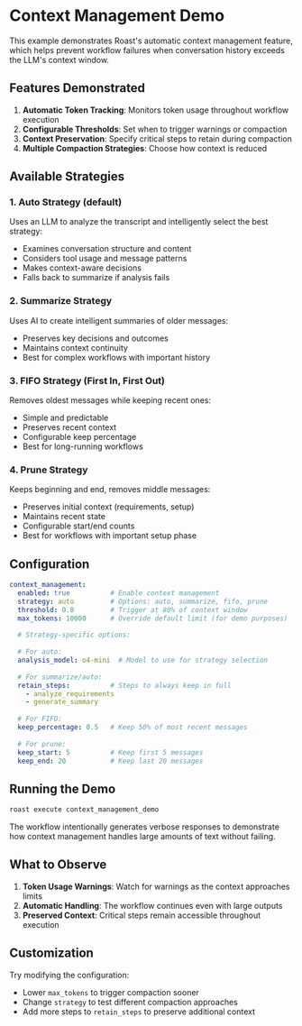 # Context Management Demo

This example demonstrates Roast's automatic context management feature, which helps prevent workflow failures when conversation history exceeds the LLM's context window.

## Features Demonstrated

1. **Automatic Token Tracking**: Monitors token usage throughout workflow execution
2. **Configurable Thresholds**: Set when to trigger warnings or compaction
3. **Context Preservation**: Specify critical steps to retain during compaction
4. **Multiple Compaction Strategies**: Choose how context is reduced

## Available Strategies

### 1. Auto Strategy (default)
Uses an LLM to analyze the transcript and intelligently select the best strategy:
- Examines conversation structure and content
- Considers tool usage and message patterns
- Makes context-aware decisions
- Falls back to summarize if analysis fails

### 2. Summarize Strategy
Uses AI to create intelligent summaries of older messages:
- Preserves key decisions and outcomes
- Maintains context continuity
- Best for complex workflows with important history

### 3. FIFO Strategy (First In, First Out)
Removes oldest messages while keeping recent ones:
- Simple and predictable
- Preserves recent context
- Configurable keep percentage
- Best for long-running workflows

### 4. Prune Strategy
Keeps beginning and end, removes middle messages:
- Preserves initial context (requirements, setup)
- Maintains recent state
- Configurable start/end counts
- Best for workflows with important setup phase

## Configuration

```yaml
context_management:
  enabled: true          # Enable context management
  strategy: auto         # Options: auto, summarize, fifo, prune
  threshold: 0.8         # Trigger at 80% of context window
  max_tokens: 10000      # Override default limit (for demo purposes)
  
  # Strategy-specific options:
  
  # For auto:
  analysis_model: o4-mini  # Model to use for strategy selection
  
  # For summarize/auto:
  retain_steps:          # Steps to always keep in full
    - analyze_requirements
    - generate_summary
    
  # For FIFO:
  keep_percentage: 0.5   # Keep 50% of most recent messages
  
  # For prune:
  keep_start: 5          # Keep first 5 messages
  keep_end: 20           # Keep last 20 messages
```

## Running the Demo

```bash
roast execute context_management_demo
```

The workflow intentionally generates verbose responses to demonstrate how context management handles large amounts of text without failing.

## What to Observe

1. **Token Usage Warnings**: Watch for warnings as the context approaches limits
2. **Automatic Handling**: The workflow continues even with large outputs
3. **Preserved Context**: Critical steps remain accessible throughout execution

## Customization

Try modifying the configuration:
- Lower `max_tokens` to trigger compaction sooner
- Change `strategy` to test different compaction approaches
- Add more steps to `retain_steps` to preserve additional context